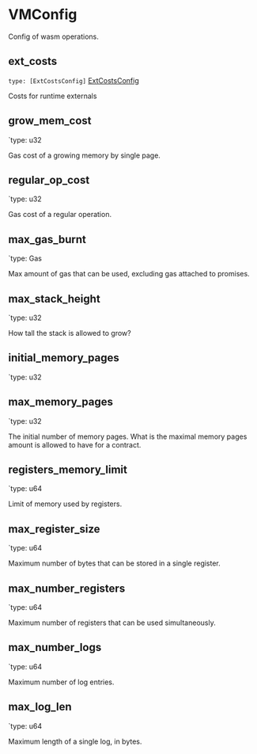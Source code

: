 # VMConfig

Config of wasm operations.

## ext_costs

`type: [ExtCostsConfig]` [ExtCostsConfig](ExtCostsConfig.md)

Costs for runtime externals

## grow_mem_cost

`type: u32

Gas cost of a growing memory by single page.

## regular_op_cost

`type: u32

Gas cost of a regular operation.

## max_gas_burnt

`type: Gas

Max amount of gas that can be used, excluding gas attached to promises.

## max_stack_height

`type: u32

How tall the stack is allowed to grow?

## initial_memory_pages

`type: u32

## max_memory_pages

`type: u32

The initial number of memory pages.
What is the maximal memory pages amount is allowed to have for
a contract.

## registers_memory_limit

`type: u64

Limit of memory used by registers.

## max_register_size

`type: u64

Maximum number of bytes that can be stored in a single register.

## max_number_registers

`type: u64

Maximum number of registers that can be used simultaneously.

## max_number_logs

`type: u64

Maximum number of log entries.

## max_log_len

`type: u64

Maximum length of a single log, in bytes.
